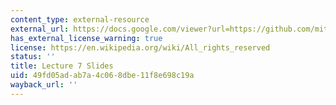 ```yaml
---
content_type: external-resource
external_url: https://docs.google.com/viewer?url=https://github.com/mitmath/6S083/raw/master/lectures/07.%20Markov%20chains%20and%20continuous%20random%20variables.pdf
has_external_license_warning: true
license: https://en.wikipedia.org/wiki/All_rights_reserved
status: ''
title: Lecture 7 Slides
uid: 49fd05ad-ab7a-4c06-8dbe-11f8e698c19a
wayback_url: ''
---
```

